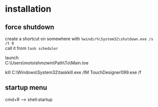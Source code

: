 # installation

## force shutdown 
create a shortcut on somewhere with `%windir%\System32\shutdown.exe /s /t 0`  
call it from `task scheduler`

launch  
C:\Users\motoishmzwin\Path\To\Main.toe

kill
C:\Windows\System32\taskkill.exe /IM TouchDesigner099.exe /f



## startup menu
cmd+R --> shell:startup